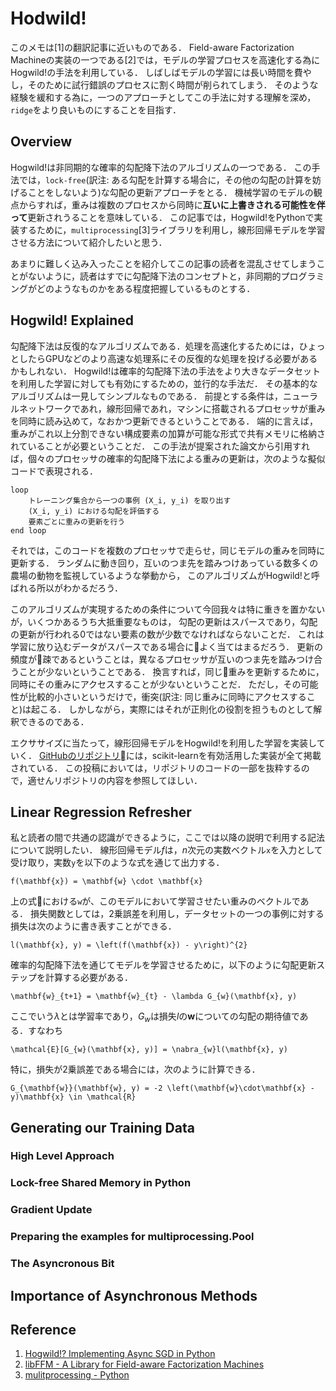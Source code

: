 # Hodwild!
このメモは[1]の翻訳記事に近いものである．
Field-aware Factorization Machineの実装の一つである[2]では，モデルの学習プロセスを高速化する為にHogwild!の手法を利用している．
しばしばモデルの学習には長い時間を費やし，そのために試行錯誤のプロセスに割く時間が削られてしまう．
そのような経験を緩和する為に，一つのアプローチとしてこの手法に対する理解を深め，`ridge`をより良いものにすることを目指す．

## Overview
Hogwild!は非同期的な確率的勾配降下法のアルゴリズムの一つである．
この手法では，`lock-free`(訳注: ある勾配を計算する場合に，その他の勾配の計算を妨げることをしないよう)な勾配の更新アプローチをとる．
機械学習のモデルの観点からすれば，重みは複数のプロセスから同時に**互いに上書きされる可能性を伴って**更新されうることを意味している．
この記事では，Hogwild!をPythonで実装するために，`multiprocessing`[3]ライブラリを利用し，線形回帰モデルを学習させる方法について紹介したいと思う．

あまりに難しく込み入ったことを紹介してこの記事の読者を混乱させてしまうことがないように，読者はすでに勾配降下法のコンセプトと，非同期的プログラミングがどのようなものかをある程度把握しているものとする．

## Hogwild! Explained
勾配降下法は反復的なアルゴリズムである．処理を高速化するためには，ひょっとしたらGPUなどのより高速な処理系にその反復的な処理を投げる必要があるかもしれない．
Hogwild!は確率的勾配降下法の手法をより大きなデータセットを利用した学習に対しても有効にするための，並行的な手法だ．
その基本的なアルゴリズムは一見してシンプルなものである．
前提とする条件は，ニューラルネットワークであれ，線形回帰であれ，マシンに搭載されるプロセッサが重みを同時に読み込めて，なおかつ更新できるということである．
端的に言えば，重みがこれ以上分割できない構成要素の加算が可能な形式で共有メモリに格納されていることが必要ということだ．
この手法が提案された論文から引用すれば，個々のプロセッサの確率的勾配降下法による重みの更新は，次のような擬似コードで表現される．

```
loop
    トレーニング集合から一つの事例 (X_i, y_i) を取り出す
    (X_i, y_i) における勾配を評価する
    要素ごとに重みの更新を行う
end loop
```

それでは，このコードを複数のプロセッサで走らせ，同じモデルの重みを同時に更新する．
ランダムに動き回り，互いのつま先を踏みつけあっている数多くの農場の動物を監視しているような挙動から，
このアルゴリズムがHogwild!と呼ばれる所以がわかるだろう．

このアルゴリズムが実現するための条件について今回我々は特に重きを置かないが，いくつかあるうち大抵重要なものは，
勾配の更新はスパースであり，勾配の更新が行われる0ではない要素の数が少数でなければならないことだ．
これは学習に放り込むデータがスパースである場合によく当てはまるだろう．
更新の頻度が疎であるということは，異なるプロセッサが互いのつま先を踏みつけ合うことが少ないということである．
換言すれば，同じ重みを更新するために，同時にその重みにアクセスすることが少ないということだ．
ただし，その可能性が比較的小さいというだけで，衝突(訳注: 同じ重みに同時にアクセスすること)は起こる．
しかしながら，実際にはそれが正則化の役割を担うものとして解釈できるのである．

エクササイズに当たって，線形回帰モデルをHogwild!を利用した学習を実装していく．
[GitHubのリポジトリ](https://github.com/srome/sklearn-hogwild)には，scikit-learnを有効活用した実装が全て掲載されている．
この投稿においては，リポジトリのコードの一部を抜粋するので，適せんリポジトリの内容を参照してほしい．

## Linear Regression Refresher
私と読者の間で共通の認識ができるように，ここでは以降の説明で利用する記法について説明したい．
線形回帰モデル*f*は，*n*次元の実数ベクトル`x`を入力として受け取り，実数`y`を以下のような式を通じて出力する．

```TeX
f(\mathbf{x}) = \mathbf{w} \cdot \mathbf{x}
```

上の式における`w`が、このモデルにおいて学習させたい重みのベクトルである．
損失関数としては，$2$乗誤差を利用し，データセットの一つの事例に対する損失は次のように書き表すことができる．

```TeX
l(\mathbf{x}, y) = \left(f(\mathbf{x}) - y\right)^{2}
```

確率的勾配降下法を通じてモデルを学習させるために，以下のように勾配更新ステップを計算する必要がある．

```TeX
\mathbf{w}_{t+1} = \mathbf{w}_{t} - \lambda G_{w}(\mathbf{x}, y)
```

ここでいう$\lambda$とは学習率であり，$G_{w}$は損失$l$の$\mathbf{w}$についての勾配の期待値である．すなわち

```TeX
\mathcal{E}[G_{w}(\mathbf{x}, y)] = \nabra_{w}l(\mathbf{x}, y)
```

特に，損失が$2$乗誤差である場合には，次のように計算できる．

```TeX
G_{\mathbf{w}}(\mathbf{w}, y) = -2 \left(\mathbf{w}\cdot\mathbf{x} - y)\mathbf{x} \in \mathcal{R}
```

## Generating our Training Data

### High Level Approach

### Lock-free Shared Memory in Python

### Gradient Update

### Preparing the examples for multiprocessing.Pool

### The Asyncronous Bit

## Importance of Asynchronous Methods

## Reference
1. [Hogwild!? Implementing Async SGD in Python](https://srome.github.io/Async-SGD-in-Python-Implementing-Hogwild!/)
2. [libFFM - A Library for Field-aware Factorization Machines](https://github.com/guestwalk/libffm)
3. [mulitprocessing - Python](https://docs.python.jp/3/library/multiprocessing.html)